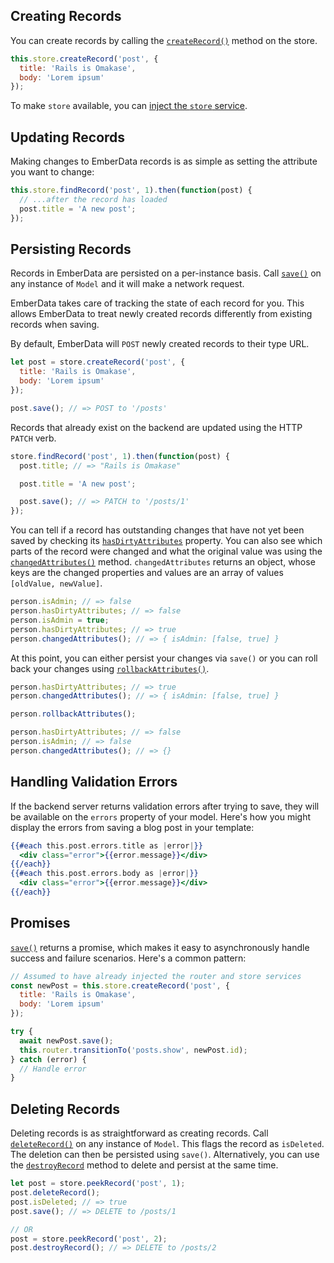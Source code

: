 ## Creating Records

You can create records by calling the
[`createRecord()`](https://api.emberjs.com/ember-data/5.4.0/classes/Store/methods/createRecord?anchor=createRecord)
method on the store.

```javascript
this.store.createRecord('post', {
  title: 'Rails is Omakase',
  body: 'Lorem ipsum'
});
```

To make `store` available, you can [inject the `store` service](../#toc_injecting-the-store).

## Updating Records

Making changes to EmberData records is as simple as setting the attribute you
want to change:

```javascript
this.store.findRecord('post', 1).then(function(post) {
  // ...after the record has loaded
  post.title = 'A new post';
});
```

## Persisting Records

Records in EmberData are persisted on a per-instance basis.
Call [`save()`](https://api.emberjs.com/ember-data/5.4.0/classes/Model/methods/save?anchor=save)
on any instance of `Model` and it will make a network request.

EmberData takes care of tracking the state of each record for
you. This allows EmberData to treat newly created records differently
from existing records when saving.

By default, EmberData will `POST` newly created records to their type URL.

```javascript
let post = store.createRecord('post', {
  title: 'Rails is Omakase',
  body: 'Lorem ipsum'
});

post.save(); // => POST to '/posts'
```

Records that already exist on the backend are updated using the HTTP `PATCH` verb.

```javascript
store.findRecord('post', 1).then(function(post) {
  post.title; // => "Rails is Omakase"

  post.title = 'A new post';

  post.save(); // => PATCH to '/posts/1'
});
```

You can tell if a record has outstanding changes that have not yet been
saved by checking its
[`hasDirtyAttributes`](https://api.emberjs.com/ember-data/5.4.0/classes/Model/properties/hasDirtyAttributes?anchor=hasDirtyAttributes)
property. You can also see which parts of
the record were changed and what the original value was using the
[`changedAttributes()`](https://api.emberjs.com/ember-data/5.4.0/classes/Model/methods/changedAttributes?anchor=changedAttributes)
method. `changedAttributes` returns an object, whose keys are the changed
properties and values are an array of values `[oldValue, newValue]`.

```javascript
person.isAdmin; // => false
person.hasDirtyAttributes; // => false
person.isAdmin = true;
person.hasDirtyAttributes; // => true
person.changedAttributes(); // => { isAdmin: [false, true] }
```

At this point, you can either persist your changes via `save()` or you can roll back your changes using [`rollbackAttributes()`](https://api.emberjs.com/ember-data/5.4.0/classes/Model/methods/rollbackAttributes?anchor=rollbackAttributes).

```javascript
person.hasDirtyAttributes; // => true
person.changedAttributes(); // => { isAdmin: [false, true] }

person.rollbackAttributes();

person.hasDirtyAttributes; // => false
person.isAdmin; // => false
person.changedAttributes(); // => {}
```

## Handling Validation Errors

If the backend server returns validation errors after trying to save, they will
be available on the `errors` property of your model. Here's how you might display
the errors from saving a blog post in your template:

```handlebars
{{#each this.post.errors.title as |error|}}
  <div class="error">{{error.message}}</div>
{{/each}}
{{#each this.post.errors.body as |error|}}
  <div class="error">{{error.message}}</div>
{{/each}}
```

## Promises

[`save()`](https://api.emberjs.com/ember-data/5.4.0/classes/Model/methods/save?anchor=save) returns
a promise, which makes it easy to asynchronously handle success and failure
scenarios. Here's a common pattern:

```javascript
// Assumed to have already injected the router and store services
const newPost = this.store.createRecord('post', {
  title: 'Rails is Omakase',
  body: 'Lorem ipsum'
});

try {
  await newPost.save();
  this.router.transitionTo('posts.show', newPost.id);
} catch (error) {
  // Handle error
}
```

## Deleting Records

Deleting records is as straightforward as creating records. Call [`deleteRecord()`](https://api.emberjs.com/ember-data/5.4.0/classes/Model/methods/deleteRecord?anchor=deleteRecord)
on any instance of `Model`. This flags the record as `isDeleted`. The
deletion can then be persisted using `save()`. Alternatively, you can use
the [`destroyRecord`](https://api.emberjs.com/ember-data/5.4.0/classes/Model/methods/destroyRecord?anchor=destroyRecord) method to delete and persist at the same time.

```javascript
let post = store.peekRecord('post', 1);
post.deleteRecord();
post.isDeleted; // => true
post.save(); // => DELETE to /posts/1

// OR
post = store.peekRecord('post', 2);
post.destroyRecord(); // => DELETE to /posts/2
```

<!-- eof - needed for pages that end in a code block  -->
